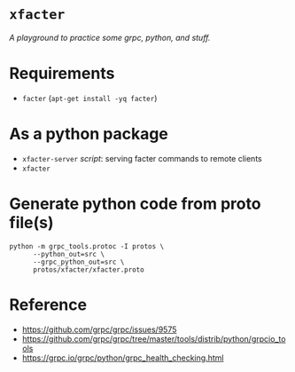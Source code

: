 `xfacter`
========
*A playground to practice some grpc, python, and stuff.*


Requirements
============
 * `facter` (`apt-get install -yq facter`)

As a python package
===================
 * `xfacter-server` *script*: serving facter commands to remote clients
 * `xfacter`


Generate python code from proto file(s)
=======================================
```
python -m grpc_tools.protoc -I protos \
      --python_out=src \
      --grpc_python_out=src \
      protos/xfacter/xfacter.proto
```

Reference
=========
* https://github.com/grpc/grpc/issues/9575
* https://github.com/grpc/grpc/tree/master/tools/distrib/python/grpcio_tools
* https://grpc.io/grpc/python/grpc_health_checking.html
